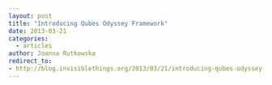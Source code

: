 ```yaml
---
layout: post
title: "Introducing Qubes Odyssey Framework"
date: 2013-03-21
categories:
  - articles
author: Joanna Rutkowska
redirect_to:
- http://blog.invisiblethings.org/2013/03/21/introducing-qubes-odyssey-framework.html
---
```

